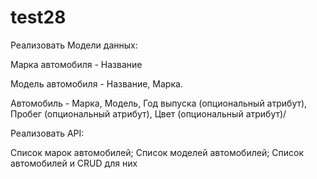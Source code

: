 # test28

Реализовать Модели данных:

Марка автомобиля -
Название
                                                                                                                                                                                             
Модель автомобиля -
Название,
Марка.
                                                                                                                                                                                   
Автомобиль -
Марка,
Модель,
Год выпуска (опциональный атрибут),
Пробег (опциональный атрибут),
Цвет (опциональный атрибут)/
                                                                                                                                                                                                       
Реализовать API:

Список марок автомобилей;
Список моделей автомобилей;
Список автомобилей и CRUD для них
